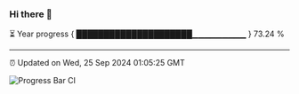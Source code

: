 ### Hi there 👋

⏳ Year progress { █████████████████████▁▁▁▁▁▁▁▁▁ } 73.24 %

---

⏰ Updated on Wed, 25 Sep 2024 01:05:25 GMT

![Progress Bar CI](https://github.com/liununu/liununu/workflows/Progress%20Bar%20CI/badge.svg)
